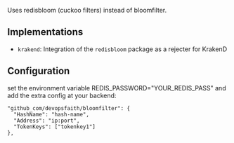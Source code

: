 Uses redisbloom (cuckoo filters) instead of bloomfilter.

## Implementations
- `krakend`: Integration of the `redisbloom` package as a rejecter for KrakenD


## Configuration
set the environment variable REDIS_PASSWORD="YOUR_REDIS_PASS"
and add the extra config at your backend:

```
"github_com/devopsfaith/bloomfilter": {
  "HashName": "hash-name",
  "Address": "ip:port",
  "TokenKeys": ["tokenkey1"]
},
```
